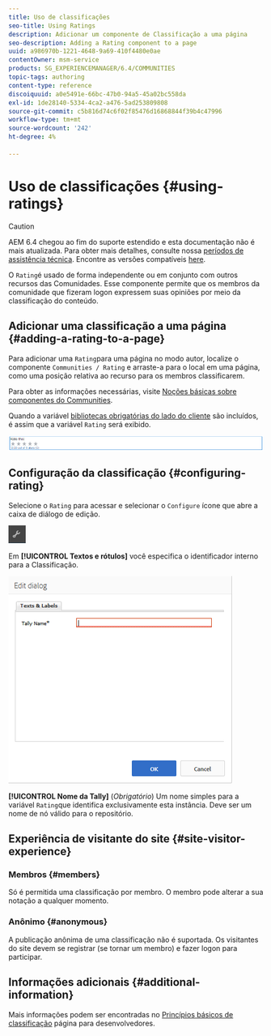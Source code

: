```yaml
---
title: Uso de classificações
seo-title: Using Ratings
description: Adicionar um componente de Classificação a uma página
seo-description: Adding a Rating component to a page
uuid: a986970b-1221-4648-9a69-410f4480e0ae
contentOwner: msm-service
products: SG_EXPERIENCEMANAGER/6.4/COMMUNITIES
topic-tags: authoring
content-type: reference
discoiquuid: a0e5491e-66bc-47b0-94a5-45a02bc558da
exl-id: 1de28140-5334-4ca2-a476-5ad253809808
source-git-commit: c5b816d74c6f02f85476d16868844f39b4c47996
workflow-type: tm+mt
source-wordcount: '242'
ht-degree: 4%

---
```


# Uso de classificações {#using-ratings}

>[!CAUTION]
>
>AEM 6.4 chegou ao fim do suporte estendido e esta documentação não é mais atualizada. Para obter mais detalhes, consulte nossa [períodos de assistência técnica](https://helpx.adobe.com/br/support/programs/eol-matrix.html). Encontre as versões compatíveis [here](https://experienceleague.adobe.com/docs/).

O `Rating`é usado de forma independente ou em conjunto com outros recursos das Comunidades. Esse componente permite que os membros da comunidade que fizeram logon expressem suas opiniões por meio da classificação do conteúdo.

## Adicionar uma classificação a uma página {#adding-a-rating-to-a-page}

Para adicionar uma `Rating`para uma página no modo autor, localize o componente `Communities / Rating` e arraste-a para o local em uma página, como uma posição relativa ao recurso para os membros classificarem.

Para obter as informações necessárias, visite [Noções básicas sobre componentes do Communities](basics.md).

Quando a variável [bibliotecas obrigatórias do lado do cliente](rating-basics.md#essentials-for-client-side) são incluídos, é assim que a variável `Rating` será exibido.

![chlimage_1-493](assets/chlimage_1-493.png)

## Configuração da classificação {#configuring-rating}

Selecione o `Rating` para acessar e selecionar o `Configure` ícone que abre a caixa de diálogo de edição.

![chlimage_1-494](assets/chlimage_1-494.png)

Em **[!UICONTROL Textos e rótulos]** você especifica o identificador interno para a Classificação.

![chlimage_1-495](assets/chlimage_1-495.png)

**[!UICONTROL Nome da Tally]**
(*Obrigatório*) Um nome simples para a variável `Rating`que identifica exclusivamente esta instância. Deve ser um nome de nó válido para o repositório.

## Experiência de visitante do site {#site-visitor-experience}

### Membros {#members}

Só é permitida uma classificação por membro. O membro pode alterar a sua notação a qualquer momento.

### Anônimo {#anonymous}

A publicação anônima de uma classificação não é suportada. Os visitantes do site devem se registrar (se tornar um membro) e fazer logon para participar.

## Informações adicionais {#additional-information}

Mais informações podem ser encontradas no [Princípios básicos de classificação](rating-basics.md) página para desenvolvedores.
